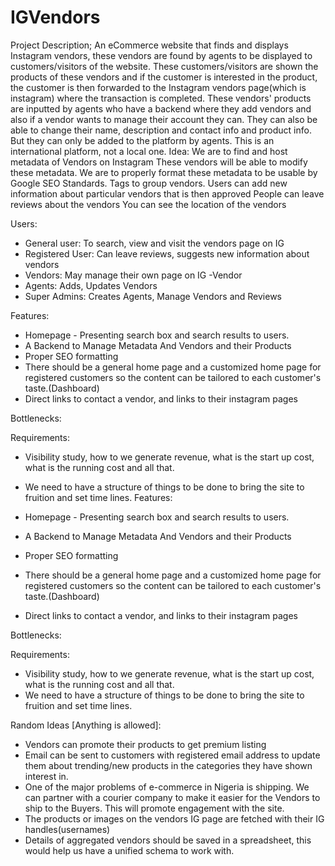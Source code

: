 # IGVendors
Project Description;
An eCommerce website that finds and displays Instagram vendors, these vendors are found by agents to be displayed to customers/visitors of the website. 
These customers/visitors are shown the products of these vendors and if the customer is interested in the product, the customer is then forwarded to the Instagram vendors page(which is instagram) where the transaction is completed. These vendors' products are inputted by agents who have a backend where they add vendors and also if a vendor wants to manage their account they can. They can also be able to change their name, description and contact info and product info. But they can only be added to the platform by agents. This is an international platform, not a local one.
Idea:
We are to find and host metadata of Vendors on Instagram
These vendors will be able to modify these metadata.
We are to properly format these metadata to be usable by Google SEO Standards.
Tags to group vendors.
Users can add new information about particular vendors that is then approved
People can leave reviews about the vendors
You can see the location of the vendors


Users:

- General user: To search, view and visit the vendors page on IG
- Registered User: Can leave reviews, suggests new information about vendors
- Vendors: May manage their own page on IG -Vendor
- Agents: Adds, Updates Vendors
- Super Admins: Creates Agents, Manage Vendors and Reviews


Features: 

- Homepage - Presenting search box and search results to users.
- A Backend to Manage Metadata And Vendors and their Products
- Proper SEO formatting
- There should be a general home page and a customized home page for registered customers so the content can be tailored to each customer's taste.(Dashboard)
- Direct links to contact a vendor, and links to their instagram pages 


Bottlenecks:



Requirements:

- Visibility study, how to we generate revenue, what is the start up cost, what is the running cost and all that.
- We need to have a structure of things to be done to bring the site to fruition and set time lines.
Features: 

- Homepage - Presenting search box and search results to users.
- A Backend to Manage Metadata And Vendors and their Products
- Proper SEO formatting
- There should be a general home page and a customized home page for registered customers so the content can be tailored to each customer's taste.(Dashboard)
- Direct links to contact a vendor, and links to their instagram pages 


Bottlenecks:



Requirements:

- Visibility study, how to we generate revenue, what is the start up cost, what is the running cost and all that.
- We need to have a structure of things to be done to bring the site to fruition and set time lines.


Random Ideas [Anything is allowed]:

- Vendors can promote their products to get premium listing
- Email can be sent to customers with registered email address to update them about trending/new products in the categories they have shown interest in.
- One of the major problems of e-commerce in Nigeria is shipping. We can partner with a courier company to make it easier for the Vendors to ship to the Buyers. This will promote engagement with the site.
- The products or images on the vendors IG page are fetched with their IG handles(usernames)
- Details of aggregated vendors should be saved in a spreadsheet, this would help us have a unified schema to work with.
